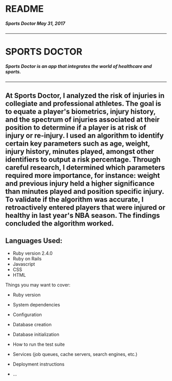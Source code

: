 # README

##### Sports Doctor May 31, 2017
---
# SPORTS DOCTOR

##### Sports Doctor is an app that integrates the world of healthcare and sports.
----
 At Sports Doctor, I analyzed the risk of injuries in collegiate and professional athletes. The goal is to equate a player's biometrics, injury history, and the spectrum of injuries associated at their position to determine if a player is at risk of injury or re-injury. I used an algorithm to identify certain key parameters such as age, weight, injury history, minutes played, amongst other identifiers to output a risk percentage.
 Through careful research, I determined which parameters required more importance, for instance: weight and previous injury held a higher significance than minutes played and position specific injury. To validate if the algorithm was accurate, I retroactively entered players that were injured or healthy in last year's NBA season. The findings concluded the algorithm worked.
 ---
## Languages Used:
* Ruby version 2.4.0
* Ruby on Rails
* Javascript
* CSS
* HTML



Things you may want to cover:

* Ruby version

* System dependencies

* Configuration

* Database creation

* Database initialization

* How to run the test suite

* Services (job queues, cache servers, search engines, etc.)

* Deployment instructions

* ...
